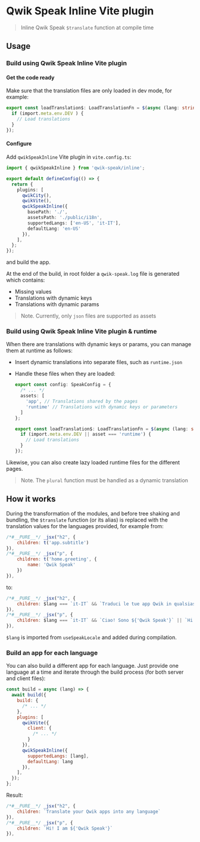 # Qwik Speak Inline Vite plugin

> Inline Qwik Speak `$translate` function at compile time

## Usage
### Build using Qwik Speak Inline Vite plugin
#### Get the code ready
Make sure that the translation files are only loaded in dev mode, for example:
```typescript
export const loadTranslation$: LoadTranslationFn = $(async (lang: string, asset: string, url?: URL) => {
  if (import.meta.env.DEV ) {
    // Load translations
  }
});
```
#### Configure
Add `qwikSpeakInline` Vite plugin in `vite.config.ts`:
```typescript
import { qwikSpeakInline } from 'qwik-speak/inline';

export default defineConfig(() => {
  return {
    plugins: [
      qwikCity(),
      qwikVite(),
      qwikSpeakInline({
        basePath: './',
        assetsPath: './public/i18n',
        supportedLangs: ['en-US', 'it-IT'],
        defaultLang: 'en-US'
      }),
    ],
  };
});
```
and build the app.

At the end of the build, in root folder a `qwik-speak.log` file is generated which contains:
- Missing values
- Translations with dynamic keys
- Translations with dynamic params

> Note. Currently, only `json` files are supported as assets

### Build using Qwik Speak Inline Vite plugin & runtime
When there are translations with dynamic keys or params, you can manage them at runtime as follows:
- Insert dynamic translations into separate files, such as `runtime.json`
- Handle these files when they are loaded:
  
  ```typescript
  export const config: SpeakConfig = {
    /* ... */
    assets: [
      'app', // Translations shared by the pages
      'runtime' // Translations with dynamic keys or parameters
    ]
  };
  ```
  ```typescript
  export const loadTranslation$: LoadTranslationFn = $(async (lang: string, asset: string, url?: URL) => {
    if (import.meta.env.DEV || asset === 'runtime') {
      // Load translations
    }
  });
  ```
Likewise, you can also create lazy loaded runtime files for the different pages.

> Note. The `plural` function must be handled as a dynamic translation

## How it works
During the transformation of the modules, and before tree shaking and bundling, the `$translate` function (or its alias) is replaced with the translation values for the languages provided, for example from:
```javascript
/*#__PURE__*/ _jsx("h2", {
    children: t('app.subtitle')
}),
/*#__PURE__*/ _jsx("p", {
    children: t('home.greeting', {
        name: 'Qwik Speak'
    })
}),
```
to:
```javascript
/*#__PURE__*/ _jsx("h2", {
    children: $lang === `it-IT` && `Traduci le tue app Qwik in qualsiasi lingua` || `Translate your Qwik apps into any language`
}),
/*#__PURE__*/ _jsx("p", {
    children: $lang === `it-IT` && `Ciao! Sono ${'Qwik Speak'}` || `Hi! I am ${'Qwik Speak'}`
}),
```
`$lang` is imported from `useSpeakLocale` and added during compilation.

### Build an app for each language
You can also build a different app for each language. Just provide one language at a time and iterate through the build process (for both server and client files):
```javascript
const build = async (lang) => {
  await build({
    build: {
      /* ... */
    },
    plugins: [
      qwikVite({
        client: {
          /* ... */
        }
      }),
      qwikSpeakInline({
        supportedLangs: [lang],
        defaultLang: lang
      }),
    ],
  });
};
```
Result:
```javascript
/*#__PURE__*/ _jsx("h2", {
    children: `Translate your Qwik apps into any language`
}),
/*#__PURE__*/ _jsx("p", {
    children: `Hi! I am ${'Qwik Speak'}`
}),
```